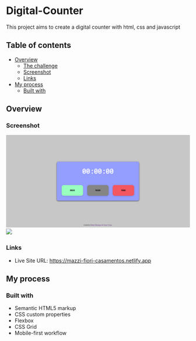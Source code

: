 # Digital-Counter
This project aims to create a digital counter with html, css and javascript

## Table of contents

- [Overview](#overview)
  - [The challenge](#the-challenge)
  - [Screenshot](#screenshot)
  - [Links](#links)
- [My process](#my-process)
  - [Built with](#built-with)

## Overview

### Screenshot

![](images/desktop.png)
![](images/mobile.png)

### Links

- Live Site URL: https://mazzi-fiori-casamentos.netlify.app

## My process

### Built with

- Semantic HTML5 markup
- CSS custom properties
- Flexbox
- CSS Grid
- Mobile-first workflow
